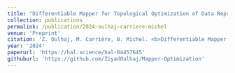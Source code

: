 ```yaml
---
title: "Differentiable Mapper for Topological Optimization of Data Representation"
collection: publications
permalink: /publication/2024-oulhaj-carriere-michel
venue: 'Preprint'
citation: 'Z. Oulhaj, M. Carrière, B. Michel. <b>Differentiable Mapper for Topological Optimization of Data Representation</b>, <i>Preprint</i>, 2024'
year: '2024'
paperurl: 'https://hal.science/hal-04457645'
githuburl: 'https://github.com/ZiyadOulhaj/Mapper-Optimization'
---
```

